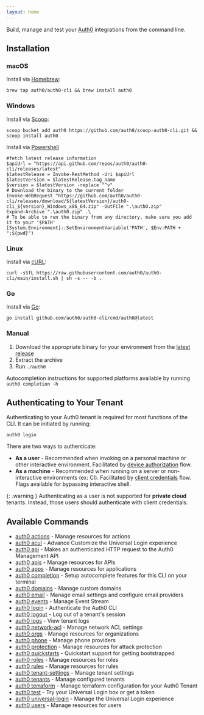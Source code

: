 ```yaml
---
layout: home
---
```


Build, manage and test your [Auth0](https://auth0.com/) integrations from the command line.

## Installation

### macOS

Install via [Homebrew](https://brew.sh/):

```
brew tap auth0/auth0-cli && brew install auth0
```

### Windows

Install via [Scoop](https://scoop.sh/):

```
scoop bucket add auth0 https://github.com/auth0/scoop-auth0-cli.git && scoop install auth0
```

Install via [Powershell](https://learn.microsoft.com/en-us/powershell/)

```
#fetch latest release information
$apiUrl = "https://api.github.com/repos/auth0/auth0-cli/releases/latest"
$latestRelease = Invoke-RestMethod -Uri $apiUrl
$latestVersion = $latestRelease.tag_name
$version = $latestVersion -replace "^v"
# Download the binary to the current folder
Invoke-WebRequest "https://github.com/auth0/auth0-cli/releases/download/${latestVersion}/auth0-cli_${version}_Windows_x86_64.zip" -OutFile ".\auth0.zip"
Expand-Archive ".\auth0.zip" .\
# To be able to run the binary from any directory, make sure you add it to your '$PATH'
[System.Environment]::SetEnvironmentVariable('PATH', $Env:PATH + ";${pwd}")
```

### Linux

Install via [cURL](https://curl.se/):

```
curl -sSfL https://raw.githubusercontent.com/auth0/auth0-cli/main/install.sh | sh -s -- -b .
```

### Go

Install via [Go](https://go.dev/):

```
go install github.com/auth0/auth0-cli/cmd/auth0@latest
```

### Manual

1. Download the appropriate binary for your environment from the [latest release](https://github.com/auth0/auth0-cli/releases/latest/)
2. Extract the archive
3. Run `./auth0`

Autocompletion instructions for supported platforms available by running `auth0 completion -h`

## Authenticating to Your Tenant

Authenticating to your Auth0 tenant is required for most functions of the CLI. It can be initiated by running:

```
auth0 login
```

There are two ways to authenticate:

- **As a user** - Recommended when invoking on a personal machine or other interactive environment. Facilitated by [device authorization](https://auth0.com/docs/get-started/authentication-and-authorization-flow/device-authorization-flow) flow.
- **As a machine** - Recommended when running on a server or non-interactive environments (ex: CI). Facilitated by [client credentials](https://auth0.com/docs/get-started/authentication-and-authorization-flow/client-credentials-flow) flow. Flags available for bypassing interactive shell.

{: .warning }
Authenticating as a user is not supported for **private cloud** tenants. Instead, those users should authenticate with client credentials.

## Available Commands

- [auth0 actions](auth0_actions.md) - Manage resources for actions
- [auth0 acul](auth0_acul.md) - Advance Customize the Universal Login experience
- [auth0 api](auth0_api.md) - Makes an authenticated HTTP request to the Auth0 Management API
- [auth0 apis](auth0_apis.md) - Manage resources for APIs
- [auth0 apps](auth0_apps.md) - Manage resources for applications
- [auth0 completion](auth0_completion.md) - Setup autocomplete features for this CLI on your terminal
- [auth0 domains](auth0_domains.md) - Manage custom domains
- [auth0 email](auth0_email.md) - Manage email settings and configure email providers
- [auth0 events](auth0_events.md) - Manage Event Stream
- [auth0 login](auth0_login.md) - Authenticate the Auth0 CLI
- [auth0 logout](auth0_logout.md) - Log out of a tenant's session
- [auth0 logs](auth0_logs.md) - View tenant logs
- [auth0 network-acl](auth0_network-acl.md) - Manage network ACL settings
- [auth0 orgs](auth0_orgs.md) - Manage resources for organizations
- [auth0 phone](auth0_phone.md) - Manage phone providers
- [auth0 protection](auth0_protection.md) - Manage resources for attack protection
- [auth0 quickstarts](auth0_quickstarts.md) - Quickstart support for getting bootstrapped
- [auth0 roles](auth0_roles.md) - Manage resources for roles
- [auth0 rules](auth0_rules.md) - Manage resources for rules
- [auth0 tenant-settings](auth0_tenant-settings.md) - Manage tenant settings
- [auth0 tenants](auth0_tenants.md) - Manage configured tenants
- [auth0 terraform](auth0_terraform.md) - Manage terraform configuration for your Auth0 Tenant
- [auth0 test](auth0_test.md) - Try your Universal Login box or get a token
- [auth0 universal-login](auth0_universal-login.md) - Manage the Universal Login experience
- [auth0 users](auth0_users.md) - Manage resources for users

